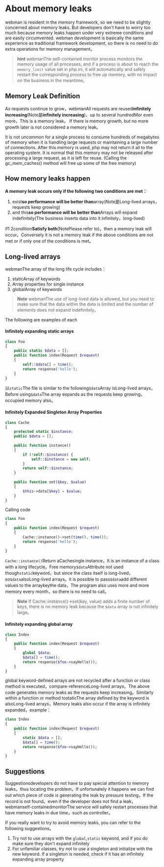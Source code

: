 # About memory leaks
webman is resident in the memory framework, so we need to be slightly concerned about memory leaks. But developers don't have to worry too much because memory leaks happen under very extreme conditions and are easily circumvented. webman development is basically the same experience as traditional framework development, so there is no need to do extra operations for memory management。

> **hint**
> webmanThe self-contained monitor process monitors the memory usage of all processes, and if a process is about to reach the `memory_limit` value set in php.ini, it will automatically and safely restart the corresponding process to free up memory, with no impact on the business in the meantime。

## Memory Leak Definition
As requests continue to grow，webmanAll requests are reused**infinitely increasing**(Note是**infinitely increasing**)，up to several hundredMor even more，This is a memory leak。
If there is memory growth, but no more growth later is not considered a memory leak。

It is not uncommon for a single process to consume hundreds of megabytes of memory when it is handling large requests or maintaining a large number of connections. After this memory is used, php may not return it all to the operating system. It is normal that this memory may not be released after processing a large request, as it is left for reuse. (Calling the gc_mem_caches() method will free up some of the free memory)


## How memory leaks happen
**A memory leak occurs only if the following two conditions are met：**
1. exist**so performance will be better than**array(Note是Long-lived arrays，requests keep growing)
2. and this**so performance will be better than**Arrays will expand indefinitely(The business inserts data into it infinitely，long-lived)

if1 2condition**Satisfy both**(NotePlease refer to)，then a memory leak will occur。Conversely it is not a memory leak if the above conditions are not met or if only one of the conditions is met。


## Long-lived arrays

webmanThe array of the long life cycle includes：
1. staticArray of keywords
2. Array properties for single instance
3. globalArray of keywords


> **Note**
> webmanThe use of long-lived data is allowed, but you need to make sure that the data within the data is limited and the number of elements does not expand indefinitely。


The following are examples of each

#### Infinitely expanding static arrays
```php
class Foo
{
    public static $data = [];
    public function index(Request $request)
    {
        self::$data[] = time();
        return response('hello');
    }
}
```

以`static`The file is similar to the following`$data`Array isLong-lived arrays，Before using`$data`The array expands as the requests keep growing，occupied memory also。

#### Infinitely Expanded Singleton Array Properties
```php
class Cache
{
    protected static $instance;
    public $data = [];
    
    public function instance()
    {
        if (!self::$instance) {
            self::$instance = new self;
        }
        return self::$instance;
    }
    
    public function set($key, $value)
    {
        $this->data[$key] = $value;
    }
}
```

Calling code
```php
class Foo
{
    public function index(Request $request)
    {
        Cache::instance()->set(time(), time());
        return response('hello');
    }
}
```

`Cache::instance()`Return aCachesingle instance，It is an instance of a class with a long lifecycle，Free memory`$data`Attribute not used though`static`keyword，but since the class itself is long-lived，so`$data`alsoLong-lived arrays。it is possible to pass`$data`add different values to the arraykeythe data，The program also uses more and more memory every month，so there is no need to call。

> **Note**
> If Cache::instance()->set(key, value) adds a finite number of keys, there is no memory leak because the `$data` array is not infinitely large。

#### Infinitely expanding global array
```php
class Index
{
    public function index(Request $request)
    {
        global $data;
        $data[] = time();
        return response($foo->sayHello());
    }
}
```
global keyword-defined arrays are not recycled after a function or class method is executed，compare-referenceLong-lived arrays，The above code generates memory leaks as the requests keep increasing。Similarly within a function or method tostaticThe array defined by the keyword is alsoLong-lived arrays，Memory leaks also occur if the array is infinitely expanded，example：
```php
class Index
{
    public function index(Request $request)
    {
        static $data = [];
        $data[] = time();
        return response($foo->sayHello());
    }
}
```

## Suggestions
Suggestionsdevelopers do not have to pay special attention to memory leaks，thus locating the problem，If unfortunately it happens we can find out which piece of code is generating the leak by pressure testing，If the record is not found。even if the developer does not find a leak，webmanself-containedmonitorThe service will safely restart processes that have memory leaks in due time，such as controller。

If you really want to try to avoid memory leaks, you can refer to the following suggestions。
1. Try not to use arrays with the `global`,`static` keyword, and if you do make sure they don't expand infinitely
2. For unfamiliar classes, try not to use a singleton and initialize with the new keyword. If a singleton is needed, check if it has an infinitely expanding array property

